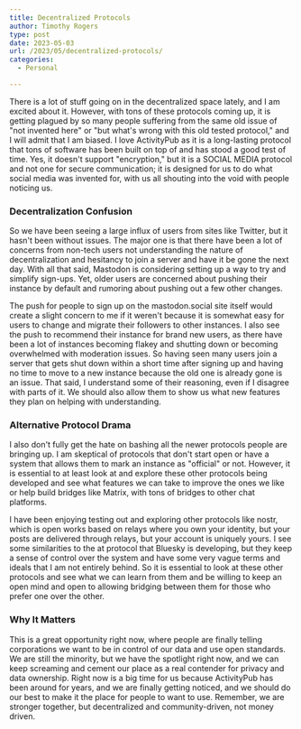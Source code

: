 ```yaml
---
title: Decentralized Protocols
author: Timothy Rogers
type: post
date: 2023-05-03
url: /2023/05/decentralized-protocols/
categories:
  - Personal

---
```


There is a lot of stuff going on in the decentralized space lately, and I am excited about it. However, with tons of these protocols coming up, it is getting plagued by so many people suffering from the same old issue of "not invented here" or "but what's wrong with this old tested protocol," and I will admit that I am biased. I love ActivityPub as it is a long-lasting protocol that tons of software has been built on top of and has stood a good test of time. Yes, it doesn't support "encryption," but it is a SOCIAL MEDIA protocol and not one for secure communication; it is designed for us to do what social media was invented for, with us all shouting into the void with people noticing us.

### Decentralization Confusion
So we have been seeing a large influx of users from sites like Twitter, but it hasn't been without issues. The major one is that there have been a lot of concerns from non-tech users not understanding the nature of decentralization and hesitancy to join a server and have it be gone the next day. With all that said, Mastodon is considering setting up a way to try and simplify sign-ups. Yet, older users are concerned about pushing their instance by default and rumoring about pushing out a few other changes.

The push for people to sign up on the mastodon.social site itself would create a slight concern to me if it weren't because it is somewhat easy for users to change and migrate their followers to other instances. I also see the push to recommend their instance for brand new users, as there have been a lot of instances becoming flakey and shutting down or becoming overwhelmed with moderation issues. So having seen many users join a server that gets shut down within a short time after signing up and having no time to move to a new instance because the old one is already gone is an issue. That said, I understand some of their reasoning, even if I disagree with parts of it. We should also allow them to show us what new features they plan on helping with understanding.

### Alternative Protocol Drama
I also don't fully get the hate on bashing all the newer protocols people are bringing up. I am skeptical of protocols that don't start open or have a system that allows them to mark an instance as "official" or not. However, it is essential to at least look at and explore these other protocols being developed and see what features we can take to improve the ones we like or help build bridges like Matrix, with tons of bridges to other chat platforms.

I have been enjoying testing out and exploring other protocols like nostr, which is open works based on relays where you own your identity, but your posts are delivered through relays, but your account is uniquely yours. I see some similarities to the at protocol that Bluesky is developing, but they keep a sense of control over the system and have some very vague terms and ideals that I am not entirely behind. So it is essential to look at these other protocols and see what we can learn from them and be willing to keep an open mind and open to allowing bridging between them for those who prefer one over the other.

### Why It Matters
This is a great opportunity right now, where people are finally telling corporations we want to be in control of our data and use open standards. We are still the minority, but we have the spotlight right now, and we can keep screaming and cement our place as a real contender for privacy and data ownership. Right now is a big time for us because ActivityPub has been around for years, and we are finally getting noticed, and we should do our best to make it the place for people to want to use. Remember, we are stronger together, but decentralized and community-driven, not money driven.
